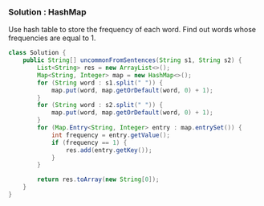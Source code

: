 ### Solution : HashMap

Use hash table to store the frequency of each word. Find out words whose frequencies are equal to 1. 

```java
class Solution {
    public String[] uncommonFromSentences(String s1, String s2) {
        List<String> res = new ArrayList<>();
        Map<String, Integer> map = new HashMap<>();
        for (String word : s1.split(" ")) {
            map.put(word, map.getOrDefault(word, 0) + 1);
        }
        for (String word : s2.split(" ")) {
            map.put(word, map.getOrDefault(word, 0) + 1);
        }
        for (Map.Entry<String, Integer> entry : map.entrySet()) {
            int frequency = entry.getValue();
            if (frequency == 1) {
                res.add(entry.getKey());
            }
        }

        return res.toArray(new String[0]);
    }
}
```

